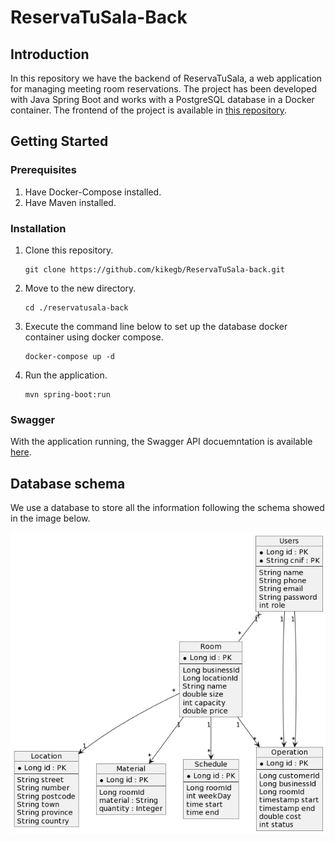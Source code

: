 # ReservaTuSala-Back

## Introduction
In this repository we have the backend of ReservaTuSala, a web application for managing meeting room reservations. The project has been developed with Java Spring Boot and works with a PostgreSQL database in a Docker container. The frontend of the project is available in [this repository](https://github.com/kikegb/ReservaTuSala-front).


## Getting Started

### Prerequisites
1. Have Docker-Compose installed.
2. Have Maven installed.

### Installation
1. Clone this repository.
   ```shell
   git clone https://github.com/kikegb/ReservaTuSala-back.git
   ```
2. Move to the new directory.
   ```shell
   cd ./reservatusala-back
   ```
3. Execute the command line below to set up the database docker container using docker compose.
   ```shell
   docker-compose up -d
   ```
4. Run the application.
   ```shell
   mvn spring-boot:run
   ```

### Swagger
With the application running, the Swagger API docuemntation is available [here](https://localhost:8081/swagger-ui/index.html).
   
## Database schema
We use a database to store all the information following the schema showed in the image below.

![Database schema](DB-schema.png)

